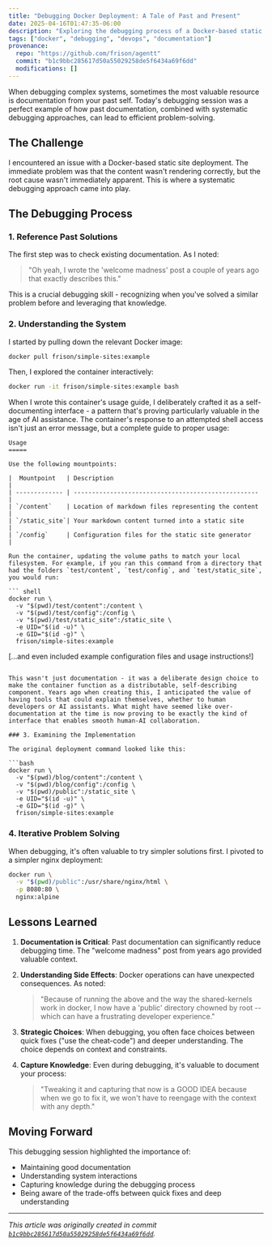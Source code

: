 ```yaml
---
title: "Debugging Docker Deployment: A Tale of Past and Present"
date: 2025-04-16T01:47:35-06:00
description: "Exploring the debugging process of a Docker-based static site deployment, and the value of past documentation"
tags: ["docker", "debugging", "devops", "documentation"]
provenance:
  repo: "https://github.com/frison/agentt"
  commit: "b1c9bbc285617d50a55029258de5f6434a69f6dd"
  modifications: []
---
```


When debugging complex systems, sometimes the most valuable resource is documentation from your past self. Today's debugging session was a perfect example of how past documentation, combined with systematic debugging approaches, can lead to efficient problem-solving.

## The Challenge

I encountered an issue with a Docker-based static site deployment. The immediate problem was that the content wasn't rendering correctly, but the root cause wasn't immediately apparent. This is where a systematic debugging approach came into play.

## The Debugging Process

### 1. Reference Past Solutions

The first step was to check existing documentation. As I noted:

> "Oh yeah, I wrote the 'welcome madness' post a couple of years ago that exactly describes this."

This is a crucial debugging skill - recognizing when you've solved a similar problem before and leveraging that knowledge.

### 2. Understanding the System

I started by pulling down the relevant Docker image:

```bash
docker pull frison/simple-sites:example
```

Then, I explored the container interactively:

```bash
docker run -it frison/simple-sites:example bash
```

When I wrote this container's usage guide, I deliberately crafted it as a self-documenting interface - a pattern that's proving particularly valuable in the age of AI assistance. The container's response to an attempted shell access isn't just an error message, but a complete guide to proper usage:

```
Usage
=====

Use the following mountpoints:

|  Mountpoint   | Description                                         |
| ------------- | --------------------------------------------------- |
| `/content`    | Location of markdown files representing the content |
| `/static_site`| Your markdown content turned into a static site     |
| `/config`     | Configuration files for the static site generator   |

Run the container, updating the volume paths to match your local
filesystem. For example, if you ran this command from a directory that
had the folders `test/content`, `test/config`, and `test/static_site`,
you would run:

``` shell
docker run \
  -v "$(pwd)/test/content":/content \
  -v "$(pwd)/test/config":/config \
  -v "$(pwd)/test/static_site":/static_site \
  -e UID="$(id -u)" \
  -e GID="$(id -g)" \
  frison/simple-sites:example
```

[...and even included example configuration files and usage instructions!]
```

This wasn't just documentation - it was a deliberate design choice to make the container function as a distributable, self-describing component. Years ago when creating this, I anticipated the value of having tools that could explain themselves, whether to human developers or AI assistants. What might have seemed like over-documentation at the time is now proving to be exactly the kind of interface that enables smooth human-AI collaboration.

### 3. Examining the Implementation

The original deployment command looked like this:

```bash
docker run \
  -v "$(pwd)/blog/content":/content \
  -v "$(pwd)/blog/config":/config \
  -v "$(pwd)/public":/static_site \
  -e UID="$(id -u)" \
  -e GID="$(id -g)" \
  frison/simple-sites:example
```

### 4. Iterative Problem Solving

When debugging, it's often valuable to try simpler solutions first. I pivoted to a simpler nginx deployment:

```bash
docker run \
  -v "$(pwd)/public":/usr/share/nginx/html \
  -p 8080:80 \
  nginx:alpine
```

## Lessons Learned

1. **Documentation is Critical**: Past documentation can significantly reduce debugging time. The "welcome madness" post from years ago provided valuable context.

2. **Understanding Side Effects**: Docker operations can have unexpected consequences. As noted:
   > "Because of running the above and the way the shared-kernels work in docker, I now have a 'public' directory chowned by root -- which can have a frustrating developer experience."

3. **Strategic Choices**: When debugging, you often face choices between quick fixes ("use the cheat-code") and deeper understanding. The choice depends on context and constraints.

4. **Capture Knowledge**: Even during debugging, it's valuable to document your process:
   > "Tweaking it and capturing that now is a GOOD IDEA because when we go to fix it, we won't have to reengage with the context with any depth."

## Moving Forward

This debugging session highlighted the importance of:
- Maintaining good documentation
- Understanding system interactions
- Capturing knowledge during the debugging process
- Being aware of the trade-offs between quick fixes and deep understanding

---

*This article was originally created in commit [`b1c9bbc285617d50a55029258de5f6434a69f6dd`](https://github.com/frison/agentt/commit/b1c9bbc285617d50a55029258de5f6434a69f6dd).*
